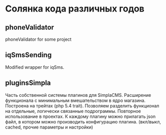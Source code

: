# Солянка кода различных годов

## phoneValidator
phoneValidator for some project

## iqSmsSending
Modified wrapper for iqSms. 

## pluginsSimpla
Часть собственной системы плагинов для SimplaCMS. Расширение функционала с минимальным вмешательством в ядро магазина. Построена на трейтах (php 5.4 trait). Позволяем разделить функционал на отдельные, логически связанные подрограммы. Повторное использование в проектах. К каждому плагину можно прилагать json файл, в котором можно производить конфигурацию плагина. (вкл/выкл, cached, прочие параметры и настройки)
